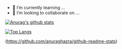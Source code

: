 
- 🌱 I’m currently learning ...
- 👯 I’m looking to collaborate on ...

[![Anurag's github stats](https://github-readme-stats.vercel.app/api?username=HanJaehee)](https://github.com/HanJaehee)

[![Top Langs](https://github-readme-stats.vercel.app/api/top-langs/?username=HanJaehee&layout=compact)](https://github.com/HanJaehee)

(https://github.com/anuraghazra/github-readme-stats)
<!--
**HanJaehee/HanJaehee** is a ✨ _special_ ✨ repository because its `README.md` (this file) appears on your GitHub profile.

Here are some ideas to get you started:

- 🔭 I’m currently working on ...
- 🌱 I’m currently learning ...
- 👯 I’m looking to collaborate on ...
- 🤔 I’m looking for help with ...
- 💬 Ask me about ...
- 📫 How to reach me: ...
- 😄 Pronouns: ...
- ⚡ Fun fact: ...
-->
